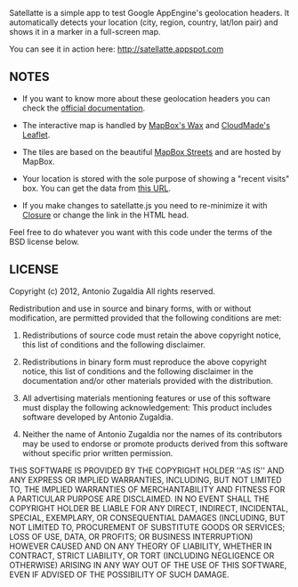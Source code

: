 Satellatte is a simple app to test Google AppEngine's geolocation headers. It automatically detects your location (city, region, country, lat/lon pair) and shows it in a marker in a full-screen map.

You can see it in action here: http://satellatte.appspot.com

NOTES
-----

* If you want to know more about these geolocation headers you can check the [official documentation](https://developers.google.com/appengine/docs/python/runtime#Request_Headers).

* The interactive map is handled by [MapBox's Wax](http://mapbox.com/wax) and [CloudMade's Leaflet](http://leaflet.cloudmade.com).

* The tiles are based on the beautiful [MapBox Streets](http://mapbox.com/maps) and are hosted by MapBox.

* Your location is stored with the sole purpose of showing a "recent visits" box. You can get the data from [this URL](http://satellatte.appspot.com/visitors.js).

* If you make changes to satellatte.js you need to re-minimize it with [Closure](https://developers.google.com/closure) or change the link in the HTML head.

Feel free to do whatever you want with this code under the terms of the BSD license below.

LICENSE
-------

Copyright (c) 2012, Antonio Zugaldia
All rights reserved.

Redistribution and use in source and binary forms, with or without
modification, are permitted provided that the following conditions are met:

1. Redistributions of source code must retain the above copyright
   notice, this list of conditions and the following disclaimer.

2. Redistributions in binary form must reproduce the above copyright
   notice, this list of conditions and the following disclaimer in the
   documentation and/or other materials provided with the distribution.

3. All advertising materials mentioning features or use of this software
   must display the following acknowledgement:
   This product includes software developed by Antonio Zugaldia.

4. Neither the name of Antonio Zugaldia nor the
   names of its contributors may be used to endorse or promote products
   derived from this software without specific prior written permission.

THIS SOFTWARE IS PROVIDED BY THE COPYRIGHT HOLDER ''AS IS'' AND ANY
EXPRESS OR IMPLIED WARRANTIES, INCLUDING, BUT NOT LIMITED TO, THE IMPLIED
WARRANTIES OF MERCHANTABILITY AND FITNESS FOR A PARTICULAR PURPOSE ARE
DISCLAIMED. IN NO EVENT SHALL THE COPYRIGHT HOLDER BE LIABLE FOR ANY
DIRECT, INDIRECT, INCIDENTAL, SPECIAL, EXEMPLARY, OR CONSEQUENTIAL DAMAGES
(INCLUDING, BUT NOT LIMITED TO, PROCUREMENT OF SUBSTITUTE GOODS OR SERVICES;
LOSS OF USE, DATA, OR PROFITS; OR BUSINESS INTERRUPTION) HOWEVER CAUSED AND
ON ANY THEORY OF LIABILITY, WHETHER IN CONTRACT, STRICT LIABILITY, OR TORT
(INCLUDING NEGLIGENCE OR OTHERWISE) ARISING IN ANY WAY OUT OF THE USE OF THIS
SOFTWARE, EVEN IF ADVISED OF THE POSSIBILITY OF SUCH DAMAGE.
